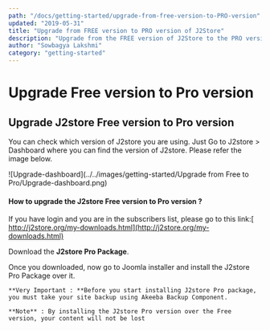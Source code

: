 ```yaml
---
path: "/docs/getting-started/upgrade-from-free-version-to-PRO-version"
updated: "2019-05-31"
title: "Upgrade from FREE version to PRO version of J2Store"
description: "Upgrade from the FREE version of J2Store to the PRO version"
author: "Sowbagya Lakshmi"
category: "getting-started"
---
```

# **Upgrade Free version to Pro version**

## **Upgrade J2store Free version to Pro version**
You can check which version of J2store you are using. Just Go to J2store > Dashboard where you can find the version of J2store. Please refer the image below.

![Upgrade-dashboard](../../images/getting-started/Upgrade from Free to Pro/Upgrade-dashboard.png)


#### **How to upgrade the J2store Free version to Pro version ?**

If you have login and you are in the subscribers list, please go to this link:[ http://j2store.org/my-downloads.html](http://j2store.org/my-downloads.html)

Download the **J2store Pro Package**.

Once you downloaded, now go to Joomla installer and install the J2store Pro Package over it.

    **Very Important : **Before you start installing J2store Pro package, you must take your site backup using Akeeba Backup Component.

    **Note** : By installing the J2store Pro version over the Free version, your content will not be lost


